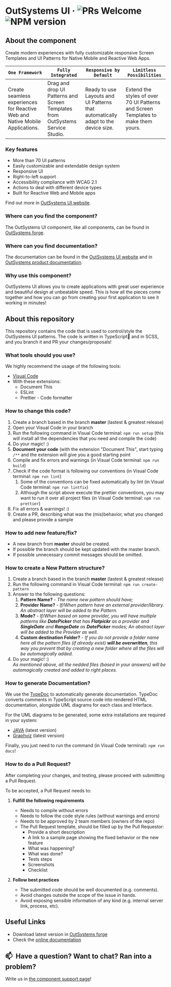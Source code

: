 # OutSystems UI · ![PRs Welcome](https://img.shields.io/badge/PRs-welcome-brightgreen.svg) ![NPM version](https://img.shields.io/badge/npm-v8.3.1-informational)

## About the component

Create modern experiences with fully customizable responsive Screen Templates and UI Patterns for Native Mobile and Reactive Web Apps.

| `One Framework`                                                              | `Fully Integrated`                                                             | `Responsive by Default`                                                           | `Limitless Possibilities`                                                         |
| ---------------------------------------------------------------------------- | ------------------------------------------------------------------------------ | --------------------------------------------------------------------------------- | --------------------------------------------------------------------------------- |
| Create seamless experiences for Reactive Web and Native Mobile Applications. | Drag and drop UI Patterns and Screen Templates from OutSystems Service Studio. | Ready to use Layouts and UI Patterns that automatically adapt to the device size. | Extend the styles of over 70 UI Patterns and Screen Templates to make them yours. |

### Key features

-   More than 70 UI patterns
-   Easily customizable and extendable design system
-   Responsive UI
-   Right-to-left support
-   Accessibility compliance with WCAG 2.1
-   Actions to deal with different device types
-   Built for Reactive Web and Mobile apps

Find out more in [OutSystems UI website](www.outsystems.com/outsystems-ui).

### Where can you find the component?

The OutSystems UI component, like all components, can be found in [OutSystems forge](https://www.outsystems.com/forge/component-overview/1385/outsystems-ui).

### Where can you find documentation?

The documentation can be found in the [OutSystems UI website](https://outsystemsui.outsystems.com/outsystemsuiwebsite/) and in [OutSystems product documentation](https://success.outsystems.com/Documentation/11/Developing_an_Application/Design_UI/Patterns).

### Why use this component?

OutSystems UI allows you to create applications with great user experience and beautiful design at unbeatable speed. This is how all the pieces come together and how you can go from creating your first application to see it working in minutes!

## About this repository

This repository contains the code that is used to control/style the OutSystems UI patterns.
The code is written in TypeScript🖤 and in SCSS, and you branch it and PR your changes/proposals!

### What tools should you use?

We highly recommend the usage of the following tools:

-   [Visual Code](https://code.visualstudio.com/)
-   With these extensions:
    -   Document This
    -   ESLint
    -   Prettier - Code formatter

### How to change this code?

<ol>
  <li>Create a branch based in the branch <strong>master</strong> (lastest & greatest release)</li>
  <li>Open your Visual Code in your branch</li>
  <li>Run the following command in Visual Code terminal: <code>npm run setup</code> (this will install all the dependencies that you need and compile the code)</li>
  <li>Do your magic! :)</li>
  <li><strong>Document your code</strong> (with the extension "Document This", start typing <code>/**</code> and the extension will give you a good starting point</li>
  <li>Compile and fix errors and warnings (in Visual Code terminal: <code>npm run build</code>)</li>
  <li>
    Check if the code format is following our conventions (in Visual Code terminal: <code>npm run lint</code>)
    <ol>
      <li>Some of the conventions can be fixed automatically by lint (in Visual Code terminal: <code>npm run lintfix</code>)</li>
      <li>Although the script above execute the prettier conventions, you may want to run it over all project files (in Visual Code terminal: <code>npm run prettier</code>)</li>
    </ol>
  </li>
  <li>Fix all errors & warnings! :)</li>
  <li>Create a PR, describing what was the (mis)behavior, what you changed and please provide a sample </li>
</ol>

### How to add new feature/fix?

-   A new branch from **master** should be created.
-   If possible the branch should be kept updated with the master branch.
-   If possible unnecessary commit messages should be omitted.

### How to create a New Pattern structure?

  <ol>
    <li>Create a branch based in the branch <strong>master</strong> (lastest & greatest release)</li>
    <li>Run the following command in Visual Code terminal: <code>npm run create-pattern</code></li>
    <li>
      Answer to the following questions:
      <ol>
        <li><strong>Pattern Name?</strong> - <i>The name new pattern should have;</i></li>
        <li><strong>Provider Name?</strong> - <i>If/When pattern have an external provider/library. An abstract layer will be added to the Pattern.</i></li>
        <li><strong>Mode?</strong> - <i>If/When based on same provider, you will have multiple patterns like <strong>DatePicker</strong> that has <strong>Flatpickr</strong> as a provider and <strong>SingleDate</strong> and <strong>RangeDate</strong> as <strong>DatePicker</strong> modes; An abstract layer will be added to the Provider as well.</i></li>
        <li><strong>Custom destination Folder?</strong> - <i>If you do not provide a folder name here all the pattern files (if already exist) <strong>will be overwritten</strong>, this way you prevent that by creating a new folder where all the files will be automagically added.</i></li>
      </ol>
     </li>
     <li>Do your magic! :)<br><i>As mentioned above, all the nedded files (based in your answers) will be automagically created and added to right places.</i></li>
  </ol>

### How to generate Documentation?

We use the [TypeDoc](https://typedoc.org/) to automatically generate documentation. TypeDoc converts comments in TypeScript source code into rendered HTML documentation, alongside UML diagrams for each class and Interface.

For the UML diagrams to be generated, some extra installations are required in your system:

-   [JAVA](https://www.java.com/en/) (latest version)
-   [Graphviz](https://graphviz.org/download/) (latest version)

Finally, you just need to run the command (in Visual Code terminal): <code>npm run docs</code>!

### How to do a Pull Request?

After completing your changes, and testing, please proceed with submitting a Pull Request.

To be accepted, a Pull Request needs to:

1. **Fulfill the following requirements**

    - Needs to compile without errors
    - Needs to follow the code style rules (without warnings and errors)
    - Needs to be approved by 2 team members (owners of the repo)
    - The Pull Request template, should be filled up by the Pull Requestor:
        - Provide a short description
        - A link to a sample page showing the fixed behavior or the new feature
        - What was happening?
        - What was done?
        - Tests steps
        - Screenshots
        - Checklist

2. **Follow best practices**
    - The submitted code should be well documented (e.g. comments).
    - Avoid changes outside the scope of the issue in hands.
    - Avoid exposing sensible information of any kind (e.g. internal server link, process, etc).

## Useful Links

-   Download latest version in [OutSystems forge](https://www.outsystems.com/forge/component-versions/1385)
-   Check the [online documentation](https://outsystemsui.outsystems.com/outsystemsuiwebsite/)

## 📫&nbsp; Have a question? Want to chat? Ran into a problem?

Write us in [the component support page](https://www.outsystems.com/forge/component-discussions/1385/OutSystems+UI)!
